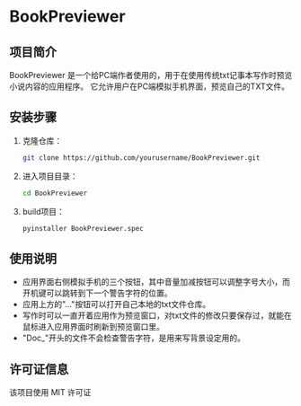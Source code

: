 # BookPreviewer

## 项目简介
BookPreviewer 是一个给PC端作者使用的，用于在使用传统txt记事本写作时预览小说内容的应用程序。
它允许用户在PC端模拟手机界面，预览自己的TXT文件。

## 安装步骤
1. 克隆仓库：
	```bash
	git clone https://github.com/yourusername/BookPreviewer.git
	```
2. 进入项目目录：
	```bash
	cd BookPreviewer
	```
3. build项目：
	```bash
	pyinstaller BookPreviewer.spec
	```

## 使用说明
- 应用界面右侧模拟手机的三个按钮，其中音量加减按钮可以调整字号大小，而开机键可以跳转到下一个警告字符的位置。
- 应用上方的"..."按钮可以打开自己本地的txt文件仓库。
- 写作时可以一直开着应用作为预览窗口，对txt文件的修改只要保存过，就能在鼠标进入应用界面时刷新到预览窗口里。
- "Doc_"开头的文件不会检查警告字符，是用来写背景设定用的。

## 许可证信息
该项目使用 MIT 许可证

